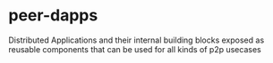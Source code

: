 # peer-dapps
Distributed Applications and their internal building blocks exposed as reusable components that can be used for all kinds of p2p usecases
